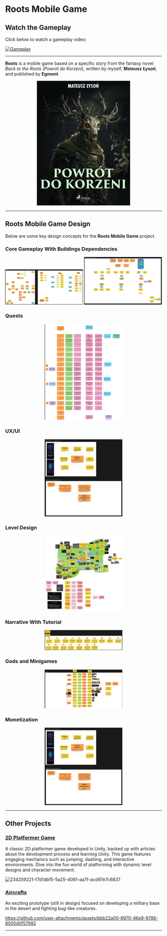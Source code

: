 # Roots Mobile Game

## Watch the Gameplay

Click below to watch a gameplay video:

[![Gameplay](https://img.youtube.com/vi/oUDozyxSYco/hqdefault.jpg)](https://youtu.be/oUDozyxSYco)

---

**Roots** is a mobile game based on a specific story from the fantasy novel *Back to the Roots* (*Powrót do Korzeni*), written by myself, **Mateusz Łysoń**, and published by **Egmont**.

<p align="center">
  <img src="./assets/images/PowrotDoKorzeni.jpg" alt="Powrót do Korzeni Cover" width="300"/>
</p>

---

## Roots Mobile Game Design

Below are some key design concepts for the **Roots Mobile Game** project.

### Core Gameplay With Buildings Dependencies
<p align="center">
  <img src="./assets/images/Roots Mobile Game Design (1).jpg" alt="Roots Mobile Game Design (1)" width="250"/>
  <img src="./assets/images/Roots Mobile Game Design (8).jpg" alt="Roots Mobile Game Design (8)" width="250"/>
</p>

### Quests
<p align="center">
  <img src="./assets/images/Roots Mobile Game Design (2).jpg" alt="Roots Mobile Game Design (2)" width="250"/>
</p>

### UX/UI
<p align="center">
  <img src="./assets/images/Roots Mobile Game Design (7).jpg" alt="Roots Mobile Game Design (7)" width="250"/>
</p>

### Level Design
<p align="center">
  <img src="./assets/images/Roots Mobile Game Design (4).jpg" alt="Roots Mobile Game Design (4)" width="250"/>
</p>

### Narrative With Tutorial
<p align="center">
  <img src="./assets/images/Roots Mobile Game Design (5).jpg" alt="Roots Mobile Game Design (5)" width="250"/>
</p>

### Gods and Minigames 
<p align="center">
  <img src="./assets/images/Roots Mobile Game Design (6).jpg" alt="Roots Mobile Game Design (6)" width="250"/>
</p>

### Monetization
<p align="center">
  <img src="./assets/images/Roots Mobile Game Design (7).jpg" alt="Roots Mobile Game Design (7)" width="250"/>
</p>

---

## Other Projects

### [2D Platformer Game](https://github.com/sensorbtf/2DPlatformerGame)
A classic 2D platformer game developed in Unity, backed up with articles about the development process and learning Unity. This game features engaging mechanics such as jumping, dashing, and interactive environments. Dive into the fun world of platforming with dynamic level designs and character movement.

![234259221-f7d1dbf5-5a25-4061-aa7f-acd97e7c6837](https://github.com/user-attachments/assets/50d9c34f-038e-469c-85bb-61806d29fb47)

### [Aircrafts](https://github.com/sensorbtf/Aircrafts)
An exciting prototype (still in design) focused on developing a military base in the desert and fighting bug-like creatures.

https://github.com/user-attachments/assets/bbb22a00-6970-46e9-9786-8005d0f57992

---
